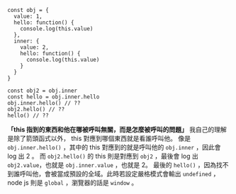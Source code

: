 ```
const obj = {
  value: 1,
  hello: function() {
    console.log(this.value)
  },
  inner: {
    value: 2,
    hello: function() {
      console.log(this.value)
    }
  }
}
  
const obj2 = obj.inner
const hello = obj.inner.hello
obj.inner.hello() // ??
obj2.hello() // ??
hello() // ??
```

**「this 指到的東西和他在哪被呼叫無關，而是怎麼被呼叫的問題」**
我自己的理解是除了箭頭函式以外， this 對應到哪個東西就是看誰呼叫他。
像是 `obj.inner.hello()` ，其中的 this 對應到的就是呼叫他的 `obj.inner` ，因此會 log 出 2 。
而 `obj2.hello()` 的 this 則是對應到 `obj2` ，最後會 log 出 `obj2.value`，也就是 `obj.inner.value` ，也就是 2。
最後的 `hello()` ，因為找不到誰呼叫他，會被當成預設的全域。此時若設定嚴格模式會輸出 `undefined` ，node js 則是 `global` ，瀏覽器的話是 `window` 。
